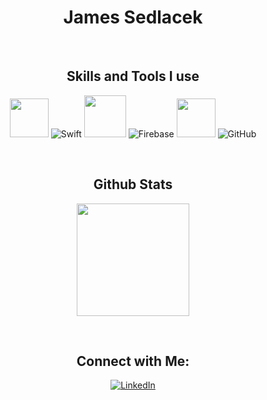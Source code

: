 <div align="center">
<h1>James Sedlacek</h1>

</br>

## Skills and Tools I use

<img height="62em" src="https://user-images.githubusercontent.com/10991489/119416278-918ddb80-bcf3-11eb-9106-2e73b8f45902.png"/> ![Swift](https://www.vectorlogo.zone/logos/swift/swift-icon.svg) <img height="67em" src="https://developer.apple.com/design/human-interface-guidelines/macos/images/app-icon-realistic-materials_2x.png"/> ![Firebase](https://www.vectorlogo.zone/logos/firebase/firebase-icon.svg) <img height="62em" src="https://user-images.githubusercontent.com/10991489/119416543-285a9800-bcf4-11eb-8755-a9351330ef0d.jpg"/> ![GitHub](https://www.vectorlogo.zone/logos/github/github-icon.svg)

</br>

## Github Stats

<p>
  <a href="https://github.com/JamesSedlacek">
    <img height="180em" src="https://github-readme-stats.vercel.app/api?username=JamesSedlacek&count_private=true&show_icons=true&theme=algolia&&include_all_commits=true"/>
  </a>
</p>

</br>

## Connect with Me:

[<img alt="LinkedIn" src="https://img.shields.io/badge/linkedin%20-%230077B5.svg?&style=for-the-badge&logo=linkedin&logoColor=white"/>][linkedin]

[linkedin]: https://www.linkedin.com/in/jamessedlacekjr/
</div>
